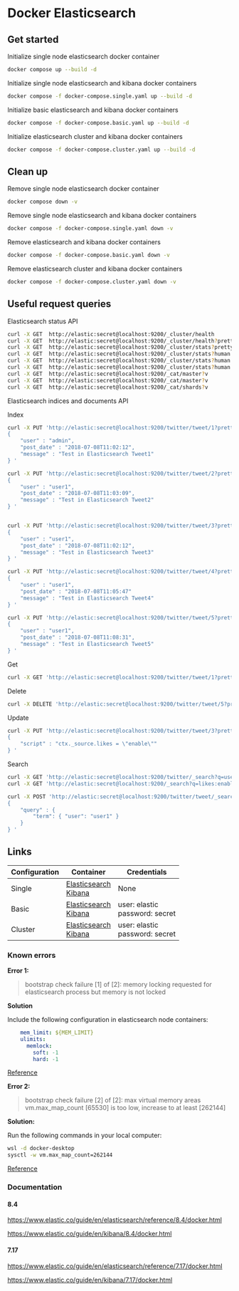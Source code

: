 # Docker Elasticsearch

## Get started

Initialize single node elasticsearch docker container
```bash
docker compose up --build -d
```

Initialize single node elasticsearch and kibana docker containers
```bash
docker compose -f docker-compose.single.yaml up --build -d
```

Initialize basic elasticsearch and kibana docker containers
```bash
docker compose -f docker-compose.basic.yaml up --build -d
```

Initialize elasticsearch cluster and kibana docker containers
```bash
docker compose -f docker-compose.cluster.yaml up --build -d
```

## Clean up

Remove single node elasticsearch docker container
```bash
docker compose down -v
```

Remove single node elasticsearch and kibana docker containers
```bash
docker compose -f docker-compose.single.yaml down -v
```

Remove elasticsearch and kibana docker containers
```bash
docker compose -f docker-compose.basic.yaml down -v
```

Remove elasticsearch cluster and kibana docker containers
```bash
docker compose -f docker-compose.cluster.yaml down -v
```

## Useful request queries

Elasticsearch status API

```bash
curl -X GET  http://elastic:secret@localhost:9200/_cluster/health
curl -X GET  http://elastic:secret@localhost:9200/_cluster/health?pretty
curl -X GET  http://elastic:secret@localhost:9200/_cluster/stats?pretty
curl -X GET  http://elastic:secret@localhost:9200/_cluster/stats?human
curl -X GET  http://elastic:secret@localhost:9200/_cluster/stats?human
curl -X GET  http://elastic:secret@localhost:9200/_cluster/stats?human
curl -X GET  http://elastic:secret@localhost:9200/_cat/master?v
curl -X GET  http://elastic:secret@localhost:9200/_cat/master?v
curl -X GET  http://elastic:secret@localhost:9200/_cat/shards?v
```

Elasticsearch indices and documents API

Index
```bash
curl -X PUT 'http://elastic:secret@localhost:9200/twitter/tweet/1?pretty' -H 'Content-Type: application/json' -d'
{
    "user" : "admin",
    "post_date" : "2018-07-08T11:02:12",
    "message" : "Test in Elasticsearch Tweet1"
} '

curl -X PUT 'http://elastic:secret@localhost:9200/twitter/tweet/2?pretty' -H 'Content-Type: application/json' -d'
{
    "user" : "user1",
    "post_date" : "2018-07-08T11:03:09",
    "message" : "Test in Elasticsearch Tweet2"
} '


curl -X PUT 'http://elastic:secret@localhost:9200/twitter/tweet/3?pretty' -H 'Content-Type: application/json' -d'
{
    "user" : "user1",
    "post_date" : "2018-07-08T11:02:12",
    "message" : "Test in Elasticsearch Tweet3"
} '

curl -X PUT 'http://elastic:secret@localhost:9200/twitter/tweet/4?pretty' -H 'Content-Type: application/json' -d'
{
    "user" : "user1",
    "post_date" : "2018-07-08T11:05:47"
    "message" : "Test in Elasticsearch Tweet4"
} '

curl -X PUT 'http://elastic:secret@localhost:9200/twitter/tweet/5?pretty' -H 'Content-Type: application/json' -d'
{
    "user" : "user1",
    "post_date" : "2018-07-08T11:08:31",
    "message" : "Test in Elasticsearch Tweet5"
} '

```

Get
```bash
curl -X GET 'http://elastic:secret@localhost:9200/twitter/tweet/1?pretty'
```

Delete
```bash
curl -X DELETE 'http://elastic:secret@localhost:9200/twitter/tweet/5?pretty'
```

Update
```bash
curl -X PUT 'http://elastic:secret@localhost:9200/twitter/tweet/3?pretty' -H 'Content-Type: application/json' -d'
{
    "script" : "ctx._source.likes = \"enable\""
} '
```

Search
```bash
curl -X GET 'http://elastic:secret@localhost:9200/twitter/_search?q=user:user1&pretty'
curl -X GET 'http://elastic:secret@localhost:9200/_search?q=likes:enable&pretty'

curl -X POST 'http://elastic:secret@localhost:9200/twitter/tweet/_search?pretty' -H 'Content-Type: application/json' -d'
{
    "query" : {
        "term": { "user": "user1" }
    }
} '
```

## Links

|Configuration|Container|Credentials|
|---|---|---|
|Single|[Elasticsearch](http://localhost:9200)<br/>[Kibana](http://localhost:5601)|None|
|Basic|[Elasticsearch](http://elastic:secret@localhost:9200)<br/>[Kibana](http://localhost:5601)|user: elastic <br/> password: secret|
|Cluster|[Elasticsearch](https://elastic:secret@localhost:9200)<br/>[Kibana](https://localhost:5601)|user: elastic<br/>password: secret<br/>|

### Known errors

**Error 1:**

> bootstrap check failure [1] of [2]: memory locking requested for elasticsearch process but memory is not locked

**Solution**

Include the following configuration in elasticsearch node containers:

```yaml
    mem_limit: ${MEM_LIMIT}
    ulimits:
      memlock:
        soft: -1
        hard: -1
```

[Reference](https://www.elastic.co/guide/en/elasticsearch/reference/current/docker.html#_prepare_the_environment)

**Error 2:**

> bootstrap check failure [2] of [2]: max virtual memory areas vm.max_map_count [65530] is too low, increase to at least [262144]

**Solution:**

Run the following commands in your local computer:

```bash
wsl -d docker-desktop
sysctl -w vm.max_map_count=262144
```

[Reference](https://www.elastic.co/guide/en/elasticsearch/reference/current/docker.html#_windows_with_docker_desktop_wsl_2_backend)

### Documentation

#### 8.4

https://www.elastic.co/guide/en/elasticsearch/reference/8.4/docker.html

https://www.elastic.co/guide/en/kibana/8.4/docker.html

#### 7.17

https://www.elastic.co/guide/en/elasticsearch/reference/7.17/docker.html

https://www.elastic.co/guide/en/kibana/7.17/docker.html